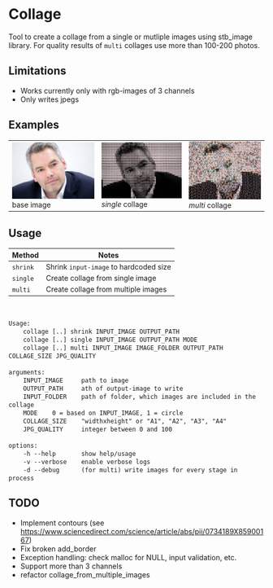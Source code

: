 # Collage
Tool to create a collage from a single or mutliple images using stb_image library. For quality results of `multi` collages use more than 100-200 photos.

## Limitations
 - Works currently only with rgb-images of 3 channels
 - Only writes jpegs

## Examples
||||
|-|-|-|
|![base image](photos/nehammer.jpg "Karl Nehammer")base image|![single collage](photos/nehammer-collage-single.jpg "Karl Nehammer")*single* collage|![multi collage](photos/nehammer-collage-multi.jpg "Karl Nehammer")*multi* collage|

## Usage
|Method|Notes|
|-|-|
|`shrink`|Shrink `input-image` to hardcoded size|
|`single`|Create collage from single image|
|`multi`|Create collage from multiple images|  

<br>

```
Usage:
    collage [..] shrink INPUT_IMAGE OUTPUT_PATH
    collage [..] single INPUT_IMAGE OUTPUT_PATH MODE
    collage [..] multi INPUT_IMAGE IMAGE_FOLDER OUTPUT_PATH COLLAGE_SIZE JPG_QUALITY

arguments:
    INPUT_IMAGE     path to image
    OUTPUT_PATH     ath of output-image to write
    INPUT_FOLDER    path of folder, which images are included in the collage
    MODE    0 = based on INPUT_IMAGE, 1 = circle
    COLLAGE_SIZE    "widthxheight" or "A1", "A2", "A3", "A4"
    JPG_QUALITY     integer between 0 and 100

options:
    -h --help       show help/usage
    -v --verbose    enable verbose logs
    -d --debug      (for multi) write images for every stage in process
```

## TODO 
 - Implement contours (see https://www.sciencedirect.com/science/article/abs/pii/0734189X85900167)
 - Fix broken add_border
 - Exception handling: check malloc for NULL, input validation, etc.
 - Support more than 3 channels
 - refactor collage_from_multiple_images